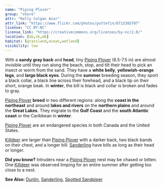 ```yaml
---
name: "Piping Plover"
group: "shore"
attr: "Kelly Colgan Azar"
attr_link: "https://www.flickr.com/photos/puttefin/8713385787"
license: "CC BY-NC"
license_link: "https://creativecommons.org/licenses/by-nc/2.0/"
location: [ab,sk,mb]
habitat: [grassland,ocean,wetland]
visibility: low
---
```

With a **sandy gray back** and **head**, tiny [Piping Plover](/birds/pipplov/) (6.5-7.5 in) are almost invisible until they run along the beach, stop, and tilt their head to pick an insect or worm from the sand. They have a **white belly**, **yellowish-orange legs**, and **large black eyes**. During the **summer** breeding season, they sport a black collar, a black line across their forehead, and a black tip on their short, orange beak. In **winter**, the bill is black and collar is broken and fades to gray.

[Piping Plover](/birds/pipplov/) **breed** in two different regions: along the **coast in the northeast** and around **lakes and rivers** on the **northern plains** and around the **Great Lakes**. They migrate to the **Gulf Coast** and the **south Atlantic coast** or the Caribbean in **winter**.

[Piping Plover](/birds/pipplov/) are an endangered species in both Canada and the United States.

[Killdeer](/birds/killdeer/) are larger than [Piping Plover](/birds/pipplov/) with a darker back, two black bands on their chest, and a longer bill. [Sanderling](/birds/sander/)  have bills as long as their head or longer.

**Did you know?** Intruders near a [Piping Plover](/birds/pipplov/) nest may be chased or bitten. One [Killdeer](/birds/killdeer/) was observed limping for an entire summer after getting too close to a nest.

<!-- generated, do not edit -->
**See Also:**
[Dunlin](/birds/dunlin/),
[Sanderling](/birds/sander/),
[Spotted Sandpiper](/birds/spotsand/)

